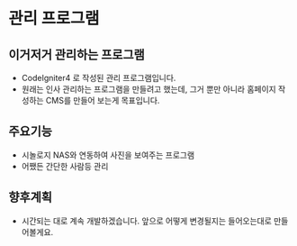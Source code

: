 # 관리 프로그램

## 이거저거 관리하는 프로그램
- CodeIgniter4 로 작성된 관리 프로그램입니다.
- 원래는 인사 관리하는 프로그램을 만들려고 했는데, 그거 뿐만 아니라 홈페이지 작성하는 CMS를 만들어 보는게 목표입니다.

## 주요기능
- 시놀로지 NAS와 연동하여 사진을 보여주는 프로그램
- 어쨌든 간단한 사람등 관리

## 향후계획
- 시간되는 대로 계속 개발하겠습니다. 앞으로 어떻게 변경될지는 들어오는대로 만들어볼게요.